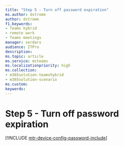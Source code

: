```yaml
---
title: "Step 5 - Turn off password expiration"
ms.author: dstrome
author: dstrome
f1.keywords:
- Teams hybrid
- remote work
- Teams meetings
manager: serdars
audience: ITPro
description: 
ms.topic: article
ms.service: msteams
ms.localizationpriority: high
ms.collection:
- m365solution-teamshybrid
- m365solution-scenario
ms.custom: 
keywords: 
---
```


# Step 5 - Turn off password expiration

[!INCLUDE [mtr-device-config-password-include](includes/mtr-device-config-password-include.md)]
